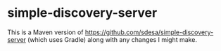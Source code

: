 # simple-discovery-server

This is a Maven version of https://github.com/sdesa/simple-discovery-server (which uses Gradle) along with any changes I might make.
